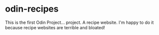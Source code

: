 # odin-recipes

This is the first Odin Project... project. A recipe website. I'm happy to do it because recipe websites are terrible and bloated!

